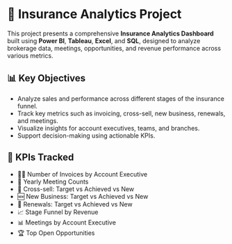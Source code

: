 
# 🧾 Insurance Analytics Project

This project presents a comprehensive **Insurance Analytics Dashboard** built using **Power BI**, **Tableau**, **Excel**, and **SQL**, designed to analyze brokerage data, meetings, opportunities, and revenue performance across various metrics.



## 📊 Key Objectives

- Analyze sales and performance across different stages of the insurance funnel.
- Track key metrics such as invoicing, cross-sell, new business, renewals, and meetings.
- Visualize insights for account executives, teams, and branches.
- Support decision-making using actionable KPIs.



## 🔑 KPIs Tracked

- 🧑‍💼 Number of Invoices by Account Executive  
- 📆 Yearly Meeting Counts  
- 🔄 Cross-sell: Target vs Achieved vs New  
- 🆕 New Business: Target vs Achieved vs New  
- 🔁 Renewals: Target vs Achieved vs New  
- 📈 Stage Funnel by Revenue  
- 📊 Meetings by Account Executive  
- 🏆 Top Open Opportunities  




